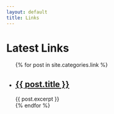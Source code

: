 ```yaml
---
layout: default
title: Links
---
```

<h1>Latest Links</h1>

<ul>
  {% for post in site.categories.link %}
    <li>
      <h2><a href="{{ post.url }}">{{ post.title }}</a></h2>
      {{ post.excerpt }}
    </li>
  {% endfor %}
</ul>